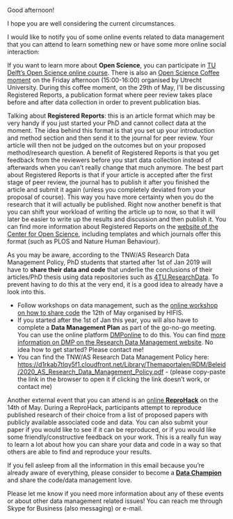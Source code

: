 Good afternoon!

I hope you are well considering the current circumstances. 

I would like to notify you of some online events related to data management that you can attend to learn something new or have some more online social interaction: 

If you want to learn more about **Open Science**, you can participate in [TU Delft’s Open Science online course](https://online-learning.tudelft.nl/courses/open-science-sharing-your-research-with-the-world). 
There is also an [Open Science Coffee moment](https://openscience-utrecht.com/oscoffee/) on the Friday afternoon (15:00-16:00) organised by Utrecht University. 
During this coffee moment, on the 29th of May, I’ll be discussing Registered Reports, a publication format where peer review takes place before and after data collection in order to prevent publication bias. 

Talking about **Registered Reports**: this is an article format which may be very handy if you just started your PhD and cannot collect data at the moment. 
The idea behind this format is that you set up your introduction and method section and then send it to the journal for peer review. 
Your article will then not be judged on the outcomes but on your proposed method/research question. 
A benefit of Registered Reports is that you get feedback from the reviewers before you start data collection instead of afterwards when you can’t really change that much anymore. 
The best part about Registered Reports is that if your article is accepted after the first stage of peer review, the journal has to publish it after you finished the article and submit it again (unless you completely deviated from your proposal of course). 
This way you have more certainty when you do the research that it will actually be published. Right now another benefit is that you can shift your workload of writing the article up to now, so that it will later be easier to write up the results and discussion and then publish it. 
You can find more information about Registered Reports on the [website of the Center for Open Science](https://cos.io/rr/), including templates and which journals offer this format (such as PLOS and Nature Human Behaviour).

As you may be aware, according to the TNW/AS Research Data Management Policy, PhD students that started after 1st of Jan 2019 will have to **share their data and code** that underlie the conclusions of their articles/PhD thesis using data repositories such as [4TU.ResearchData](https://researchdata.4tu.nl/en/home/). 
To prevent having to do this at the very end, it is a good idea to already have a look into this.

* Follow workshops on data management, such as the [online workshop on how to share code](https://software.hifis.net/events/2020/05/12/ready-script-for-publication) the 12th of May organised by HIFIS. 
* If you started after the 1st of Jan this year, you will also have to complete a **Data Management Plan** as part of the go-no-go meeting. 
You can use the online platform [DMPonline](https://dmponline.tudelft.nl/) to do this. 
You can find [more information on DMP on the Research Data Management website](https://www.tudelft.nl/en/library/current-topics/research-data-management/r/plan/dmponline/dmponline/). No idea how to get started? Please contact me!
* You can find the TNW/AS Research Data Management Policy here: https://d1rkab7tlqy5f1.cloudfront.net/Library/Themaportalen/RDM/Beleid/2020_AS_Research_Data_Management_Policy.pdf - (please copy-paste the link in the browser to open it if clicking the link doesn’t work, or contact me)

Another external event that you can attend is an [online **ReproHack**](https://n8cir.org.uk/events/remote-reprohack/) on the 14th of May. 
During a ReproHack, participants attempt to reproduce published research of their choice from a list of proposed papers with publicly available associated code and data. 
You can also submit your paper if you would like to see if it can be reproduced, or if you would like some friendly/constructive feedback on your work. 
This is a really fun way to learn a lot about how you can share your data and code in a way so that others are able to find and reproduce your results. 

If you fell asleep from all the information in this email because you’re already aware of everything, please consider to become a **[Data Champion](https://www.tudelft.nl/en/library/current-topics/research-data-management/r/support/data-champions/)** and share the code/data management love.

Please let me know if you need more information about any of these events or about other data management related issues! You can reach me through Skype for Business (also messaging) or e-mail.
